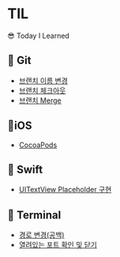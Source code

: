 # TIL
😎 Today I Learned

## 💐 Git

- [브랜치 이름 변경](./git_브랜치%20이름%20변경.md)
- [브랜치 체크아웃](./git_브랜치%20체크아웃.md)
- [브랜치 Merge](./git_브랜치%20Merge.md)

## 🍕iOS

- [CocoaPods](./ios_CocoaPods.md)

## 🧼 Swift

- [UITextView Placeholder 구현](./swift_UITextView%20Placeholder%20구현.md)

## 🐥 Terminal

- [경로 변경(공백)](./terminal_경로%20변경(공백).md)
- [열려있는 포트 확인 및 닫기](./terminal_열려있는%20포트%20확인%20및%20닫기.md)


